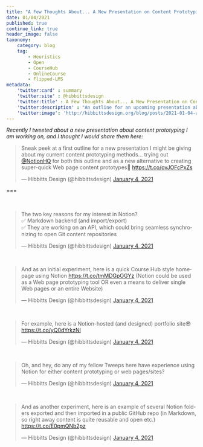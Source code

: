```yaml
---
title: "A Few Thoughts About... A New Presentation on Content Prototyping"
date: 01/04/2021
published: true
continue_link: true
header_image: false
taxonomy:
    category: blog
    tag:
        - Heuristics
        - Open
        - CourseHub
        - OnlineCourse
        - Flipped-LMS
metadata:
    'twitter:card' : summary
    'twitter:site' : @hibbittsdesign
    'twitter:title' : A Few Thoughts About... A New Presentation on Content Prototyping
    'twitter:description' : "An outline for an upcoming presentation about my current tools and methods for content prototyping"
    'twitter:image': 'http://hibbittsdesign.org/blog/posts/2021-01-04-a-few-thoughts-about-a-new-presentation-on-content-prototyping/notion.png'
---
```


_Recently I tweeted about a new presentation about content prototyping I am working on, and I thought I would share them here:_

<blockquote class="twitter-tweet" data-lang="en"><p lang="en" dir="ltr">Sneak peek at a first outline for a new presentation I might be giving about my current content prototyping methods... trying out <a href="https://twitter.com/NotionHQ?ref_src=twsrc%5Etfw">@NotionHQ</a> for both this outline and as a new alternative to creating super-quick Web page content prototypes🚀 <a href="https://t.co/ovJOFcPxZs">https://t.co/ovJOFcPxZs</a></p>&mdash; Hibbitts Design (@hibbittsdesign) <a href="https://twitter.com/hibbittsdesign/status/1346219392304992257?ref_src=twsrc%5Etfw">January 4, 2021</a></blockquote>
<script async src="https://platform.twitter.com/widgets.js" charset="utf-8"></script>

===

<br>

<blockquote class="twitter-tweet" data-conversation="none"><p lang="en" dir="ltr">The two key reasons for my interest in Notion?<br>✅ Markdown backend (and import/export)<br>✅ They are working on an API, which could bring seamless synchronizing to open Git content repositories</p>&mdash; Hibbitts Design (@hibbittsdesign) <a href="https://twitter.com/hibbittsdesign/status/1346219802428203008?ref_src=twsrc%5Etfw">January 4, 2021</a></blockquote> <script async src="https://platform.twitter.com/widgets.js" charset="utf-8"></script>

<br>

<blockquote class="twitter-tweet" data-conversation="none"><p lang="en" dir="ltr">And as an initial experiment, here is a quick Course Hub style homepage using Notion <a href="https://t.co/tmMDGpOGYz">https://t.co/tmMDGpOGYz</a> (Notion could be used as a Web page prototyping tool OR even a means to deliver single Web pages or an entire Website)</p>&mdash; Hibbitts Design (@hibbittsdesign) <a href="https://twitter.com/hibbittsdesign/status/1346221565982113793?ref_src=twsrc%5Etfw">January 4, 2021</a></blockquote> <script async src="https://platform.twitter.com/widgets.js" charset="utf-8"></script>

<br>

<blockquote class="twitter-tweet" data-conversation="none"><p lang="en" dir="ltr">For example, here is a Notion-hosted (and designed) portfolio site😎 <a href="https://t.co/yQ0dYrkzNl">https://t.co/yQ0dYrkzNl</a></p>&mdash; Hibbitts Design (@hibbittsdesign) <a href="https://twitter.com/hibbittsdesign/status/1346223554031833089?ref_src=twsrc%5Etfw">January 4, 2021</a></blockquote> <script async src="https://platform.twitter.com/widgets.js" charset="utf-8"></script>

<br>

<blockquote class="twitter-tweet" data-conversation="none"><p lang="en" dir="ltr">Oh, and hey, do any of my fellow Tweeps here have experience using Notion for either content prototyping or web pages/sites?</p>&mdash; Hibbitts Design (@hibbittsdesign) <a href="https://twitter.com/hibbittsdesign/status/1346226507887173634?ref_src=twsrc%5Etfw">January 4, 2021</a></blockquote> <script async src="https://platform.twitter.com/widgets.js" charset="utf-8"></script>

<br>

<blockquote class="twitter-tweet" data-conversation="none"><p lang="en" dir="ltr">And as another experiment, here is an example of several Notion folders exported and then imported in a public GitHub repo (in Markdown, so right away content is quite reusable and open etc.) <a href="https://t.co/E0pmQNb2pz">https://t.co/E0pmQNb2pz</a></p>&mdash; Hibbitts Design (@hibbittsdesign) <a href="https://twitter.com/hibbittsdesign/status/1346231488551915520?ref_src=twsrc%5Etfw">January 4, 2021</a></blockquote> <script async src="https://platform.twitter.com/widgets.js" charset="utf-8"></script>
